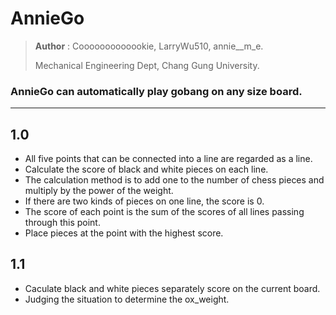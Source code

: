 # AnnieGo
> **Author** : Cooooooooooookie, LarryWu510, annie__m_e.
>
> Mechanical Engineering Dept, Chang Gung University.

### AnnieGo can automatically play gobang on any size board.
---
## 1.0
* All five points that can be connected into a line are regarded as a line.
* Calculate the score of black and white pieces on each line.
* The calculation method is to add one to the number of chess pieces and multiply by the power of the weight.
* If there are two kinds of pieces on one line, the score is 0.
* The score of each point is the sum of the scores of all lines passing through this point.
* Place pieces at the point with the highest score.

## 1.1
* Caculate black and white pieces separately score on the current board.
* Judging the situation to determine the ox_weight.
